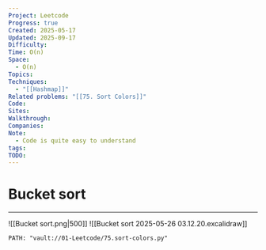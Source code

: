 ```yaml
---
Project: Leetcode
Progress: true
Created: 2025-05-17
Updated: 2025-09-17
Difficulty:
Time: O(n)
Space:
  - O(n)
Topics:
Techniques:
  - "[[Hashmap]]"
Related problems: "[[75. Sort Colors]]"
Code:
Sites:
Walkthrough:
Companies:
Note:
  - Code is quite easy to understand
tags:
TODO:
---
```

# Bucket sort
---
![[Bucket sort.png|500]]
![[Bucket sort 2025-05-26 03.12.20.excalidraw]]

```embed-python
PATH: "vault://01-Leetcode/75.sort-colors.py"
```